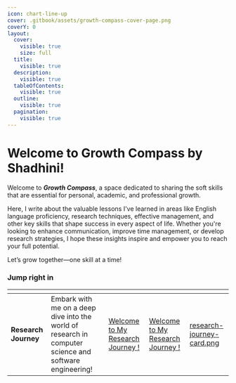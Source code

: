 ```yaml
---
icon: chart-line-up
cover: .gitbook/assets/growth-compass-cover-page.png
coverY: 0
layout:
  cover:
    visible: true
    size: full
  title:
    visible: true
  description:
    visible: true
  tableOfContents:
    visible: true
  outline:
    visible: true
  pagination:
    visible: true
---
```


# Welcome to Growth Compass by Shadhini!

Welcome to _**Growth Compass**_, a space dedicated to sharing the soft skills that are essential for personal, academic, and professional growth.&#x20;

Here, I write about the valuable lessons I've learned in areas like English language proficiency, research techniques, effective management, and other key skills that shape success in every aspect of life. Whether you're looking to enhance communication, improve time management, or develop research strategies, I hope these insights inspire and empower you to reach your full potential.&#x20;

Let’s grow together—one skill at a time!



### Jump right in

<table data-view="cards"><thead><tr><th></th><th></th><th data-type="content-ref"></th><th data-hidden data-card-target data-type="content-ref"></th><th data-hidden data-card-cover data-type="files"></th></tr></thead><tbody><tr><td><strong>Research Journey</strong> </td><td>Embark with me on a deep dive into the world of research in computer science and software engineering!</td><td><a href="https://app.gitbook.com/s/NYg1uNfEAjDTh3aFQamu/">Welcome to My Research Journey !</a></td><td><a href="https://app.gitbook.com/s/NYg1uNfEAjDTh3aFQamu/">Welcome to My Research Journey !</a></td><td><a href=".gitbook/assets/research-journey-card.png">research-journey-card.png</a></td></tr></tbody></table>

